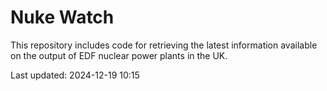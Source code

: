 # Nuke Watch

This repository includes code for retrieving the latest information available on the output of EDF nuclear power plants in the UK.

Last updated: 2024-12-19 10:15